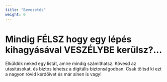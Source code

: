 ```yaml
---
title: "Bevezetés"
weight: 0
---
```

# Mindig FÉLSZ hogy egy lépés kihagyásával VESZÉLYBE kerülsz?...

Elküldök neked egy listát, amire mindig számíthatsz. Kövesd az utasításokat, és biztos lehetsz a digitális biztonságodban.
Csak töltsd ki ezt a nagyon rövid kérdőívet és már sínen is vagy!
